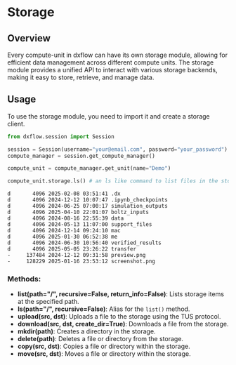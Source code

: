 # Storage

## Overview

Every compute-unit in dxflow can have its own storage module, allowing for efficient data management across different compute units. The storage module provides a unified API to interact with various storage backends, making it easy to store, retrieve, and manage data.

## Usage

To use the storage module, you need to import it and create a storage client.

```python
from dxflow.session import Session

session = Session(username="your@email.com", password="your_password")
compute_manager = session.get_compute_manager()

compute_unit = compute_manager.get_unit(name="Demo")

compute_unit.storage.ls() # an ls like command to list files in the storage
```
```plaintext
d       4096 2025-02-08 03:51:41 .dx
d       4096 2024-12-12 10:07:47 .ipynb_checkpoints
d       4096 2024-06-25 07:00:17 simulation_outputs
d       4096 2025-04-10 22:01:07 boltz_inputs
d       4096 2024-08-16 22:55:39 data
d       4096 2024-05-13 11:07:00 support_files
d       4096 2024-12-14 09:24:10 mac
d       4096 2025-01-30 06:52:38 me
d       4096 2024-06-30 10:56:40 verified_results
d       4096 2025-05-05 23:26:22 transfer
-     137484 2024-12-12 09:31:58 preview.png
-     128229 2025-01-16 23:53:12 screenshot.png
```
### Methods:
- **list(path="/", recursive=False, return_info=False)**: Lists storage items at the specified path.
- **ls(path="/", recursive=False)**: Alias for the `list()` method.
- **upload(src, dst)**: Uploads a file to the storage using the TUS protocol.
- **download(src, dst, create_dir=True)**: Downloads a file from the storage.
- **mkdir(path)**: Creates a directory in the storage.
- **delete(path)**: Deletes a file or directory from the storage.
- **copy(src, dst)**: Copies a file or directory within the storage.
- **move(src, dst)**: Moves a file or directory within the storage.